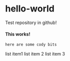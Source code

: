 # hello-world
Test repository in github!

#### This works!

`here are some cody bits`  
 
  list item1
  list item 2
  list item 3
